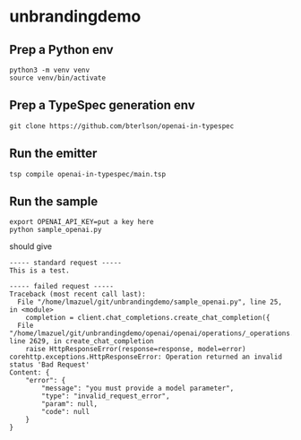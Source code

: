 # unbrandingdemo

## Prep a Python env

```shell
python3 -m venv venv
source venv/bin/activate
```

## Prep a TypeSpec generation env

```shell
git clone https://github.com/bterlson/openai-in-typespec
```

## Run the emitter

```shell
tsp compile openai-in-typespec/main.tsp
```

## Run the sample

```shell
export OPENAI_API_KEY=put a key here
python sample_openai.py
```

should give

```shell
----- standard request -----
This is a test.

----- failed request -----
Traceback (most recent call last):
  File "/home/lmazuel/git/unbrandingdemo/sample_openai.py", line 25, in <module>
    completion = client.chat_completions.create_chat_completion({
  File "/home/lmazuel/git/unbrandingdemo/openai/openai/operations/_operations.py", line 2629, in create_chat_completion
    raise HttpResponseError(response=response, model=error)
corehttp.exceptions.HttpResponseError: Operation returned an invalid status 'Bad Request'
Content: {
    "error": {
        "message": "you must provide a model parameter",
        "type": "invalid_request_error",
        "param": null,
        "code": null
    }
}
```